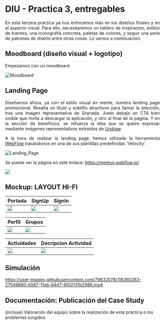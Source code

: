 # DIU - Practica 3, entregables
<p align="justify"> En esta tercera práctica ya nos enfocamos más en los diseños finales y en el aspecto visual. Para ello, necesitaremos un tablero de inspiracion, estilos de fuentes, una iconografía concreta, paletas de colores, y seguir una serie de patrones de diseño entre otras cosas. Lo vemos a continuación. </p> 


## Moodboard (diseño visual + logotipo)   
<p align="justify"> Empezamos con un moodboard </p> 

![Moodboard](Imagenes/moodboard.PNG)


## Landing Page
<p align="justify"> Diseñamos ahora, ya con el estilo visual en mente, nuestra landing page promocional. Resalta un título y subtítlo atractivos para llamar la atención, tras una imagen representativa de Granada. Justo debajo un CTA bien visible que invita a descargar la aplicación, y otro al final de la página. Y en la sección de beneficios, se refuerza la idea que se queire expresar mediante imágenes representativos extraidos de <a href="https://undraw.co/" target="_blank">Undraw</a> </p>

<p align="justify"> A la hora de realizar la landing page, hemos utilizado la herramienta <a href="https://webflow.com/" target="_blank">WebFlow</a> basándonos en una de sus plantillas predefinidas 'Velocity'.</p>  

![Landing_Page](Imagenes/landing_page.png)

Se puede ver la página en este enlace:
https://meetus.webflow.io/

![](Imagenes/Portada.png) 


## Mockup: LAYOUT HI-FI

|  Portada | SignUp |  SignIn |
|---|---|---|
| ![](Imagenes/Portada.png)  | ![](Imagenes/SignUp.png)  | ![](Imagenes/SignIn.png)  |

| Perfil | Grupos | 
|---|---|
| ![](Imagenes/Perfil.png)  | ![](Imagenes/Grupos.png)  | 

| Actividades | Decripcion Actividad |
|---|---|
| ![](Imagenes/Actividades.png)  | ![](Imagenes/DescripcionActividad.png)  |

## Simulación


https://user-images.githubusercontent.com/79632078/118360263-27549880-b587-11eb-8447-6f02131b2986.mp4



## Documentación: Publicación del Case Study


(incluye) Valoración del equipo sobre la realización de esta práctica o los problemas surgidos
 
